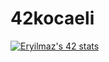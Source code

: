 # 42kocaeli
[![Eryilmaz's 42 stats](https://badge42.herokuapp.com/api/stats/Eryilmaz)](https://profile.intra.42.fr/users/Eryilmaz)
